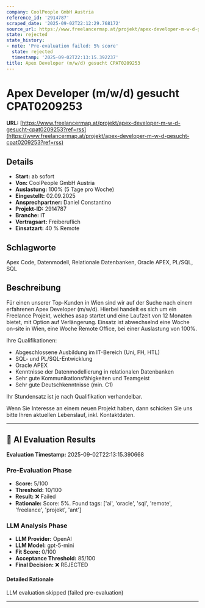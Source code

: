 ```yaml
---
company: CoolPeople GmbH Austria
reference_id: '2914787'
scraped_date: '2025-09-02T22:12:29.768172'
source_url: https://www.freelancermap.at/projekt/apex-developer-m-w-d-gesucht-cpat0209253?ref=rss
state: rejected
state_history:
- note: 'Pre-evaluation failed: 5% score'
  state: rejected
  timestamp: '2025-09-02T22:13:15.392237'
title: Apex Developer (m/w/d) gesucht CPAT0209253
---
```



# Apex Developer (m/w/d) gesucht CPAT0209253
**URL:** [https://www.freelancermap.at/projekt/apex-developer-m-w-d-gesucht-cpat0209253?ref=rss](https://www.freelancermap.at/projekt/apex-developer-m-w-d-gesucht-cpat0209253?ref=rss)
## Details
- **Start:** ab sofort
- **Von:** CoolPeople GmbH Austria
- **Auslastung:** 100% (5 Tage pro Woche)
- **Eingestellt:** 02.09.2025
- **Ansprechpartner:** Daniel Constantino
- **Projekt-ID:** 2914787
- **Branche:** IT
- **Vertragsart:** Freiberuflich
- **Einsatzart:** 40
                                                % Remote

## Schlagworte
Apex Code, Datenmodell, Relationale Datenbanken, Oracle APEX, PL/SQL, SQL

## Beschreibung
Für einen unserer Top-Kunden in Wien sind wir auf der Suche nach einem erfahrenen Apex Developer (m/w/d).
Hierbei handelt es sich um ein Freelance Projekt, welches asap startet und eine Laufzeit von 12 Monaten bietet, mit Option auf Verlängerung.
Einsatz ist abwechselnd eine Woche on-site in Wien, eine Woche Remote Office, bei einer Auslastung von 100%.

Ihre Qualifikationen:
- Abgeschlossene Ausbildung im IT-Bereich (Uni, FH, HTL)
- SQL- und PL/SQL-Entwicklung
- Oracle APEX
- Kenntnisse der Datenmodellierung in relationalen Datenbanken
- Sehr gute Kommunikationsfähigkeiten und Teamgeist
- Sehr gute Deutschkenntnisse (min. C1)

Ihr Stundensatz ist je nach Qualifikation verhandelbar.

Wenn Sie Interesse an einem neuen Projekt haben, dann schicken Sie uns bitte Ihren aktuellen Lebenslauf, inkl. Kontaktdaten.

---

## 🤖 AI Evaluation Results

**Evaluation Timestamp:** 2025-09-02T22:13:15.390668

### Pre-Evaluation Phase
- **Score:** 5/100
- **Threshold:** 10/100
- **Result:** ❌ Failed
- **Rationale:** Score: 5%. Found tags: ['ai', 'oracle', 'sql', 'remote', 'freelance', 'projekt', 'ant']

### LLM Analysis Phase
- **LLM Provider:** OpenAI
- **LLM Model:** gpt-5-mini
- **Fit Score:** 0/100
- **Acceptance Threshold:** 85/100
- **Final Decision:** ❌ REJECTED

#### Detailed Rationale
LLM evaluation skipped (failed pre-evaluation)

---
